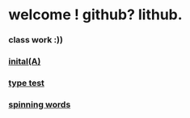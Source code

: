 # welcome ! github? lithub.
 
### class work :))
### [inital(A)](https://fergarundel.github.io/CODE-WORDS/Initial/INITIAL_A_/)
### [type test](https://fergarundel.github.io/CODE-WORDS/Week_4/type_sketch/)
### [spinning words](https://fergarundel.github.io/CODE-WORDS/Week_4/spinning_words/)
